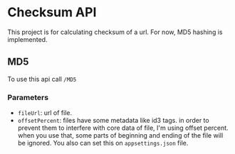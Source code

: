 # Checksum API

This project is for calculating checksum of a url. For now, MD5 hashing is implemented.

## MD5

To use this api call `/MD5`

### Parameters

- `fileUrl`: url of file.
- `offsetPercent`: files have some metadata like id3 tags. in order to prevent them to interfere with core data of file, I'm using offset percent. when you use that, some parts of beginning and ending of the file will be ignored. You also can set this on `appsettings.json` file.